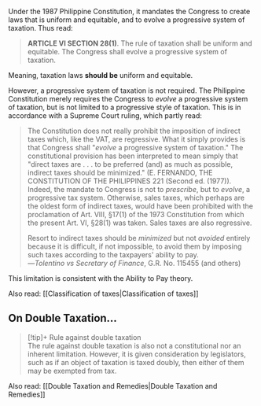 Under the 1987 Philippine Constitution, it mandates the Congress to create laws that is uniform and equitable, and to evolve a progressive system of taxation. Thus read:

> **ARTICLE VI SECTION 28(1)**. The rule of taxation shall be uniform and equitable. The Congress shall evolve a progressive system of taxation.

Meaning, taxation laws **should be** uniform and equitable. 

However, a progressive system of taxation is not required. The Philippine Constitution merely requires the Congress to *evolve* a progressive system of taxation, but is not limited to a progressive style of taxation. This is in accordance with a Supreme Court ruling, which partly read:

> The Constitution does not really prohibit the imposition of indirect taxes which, like the VAT, are regressive. What it simply provides is that Congress shall "*evolve* a progressive system of taxation." The constitutional provision has been interpreted to mean simply that "direct taxes are . . . to be preferred (and) as much as possible, indirect taxes should be minimized." (E. FERNANDO, THE CONSTITUTION OF THE PHILIPPINES 221 (Second ed. (1977)). Indeed, the mandate to Congress is not to *prescribe*, but to *evolve*, a progressive tax system. Otherwise, sales taxes, which perhaps are the oldest form of indirect taxes, would have been prohibited with the proclamation of Art. VIII, §17(1) of the 1973 Constitution from which the present Art. VI, §28(1) was taken. Sales taxes are also regressive.
> 
> Resort to indirect taxes should be *minimized* but not *avoided* entirely because it is difficult, if not impossible, to avoid them by imposing such taxes according to the taxpayers' ability to pay.  
> —*Tolentino vs Secretary of Finance*, G.R. No. 115455 (and others)

This limitation is consistent with the Ability to Pay theory.

Also read: [[Classification of taxes|Classification of taxes]]

## On Double Taxation…

> [!tip]+ Rule against double taxation  
> The rule against double taxation is also not a constitutional nor an inherent limitation. However, it is given consideration by legislators, such as if an object of taxation is taxed doubly, then either of them may be exempted from tax.

Also read: [[Double Taxation and Remedies|Double Taxation and Remedies]]
